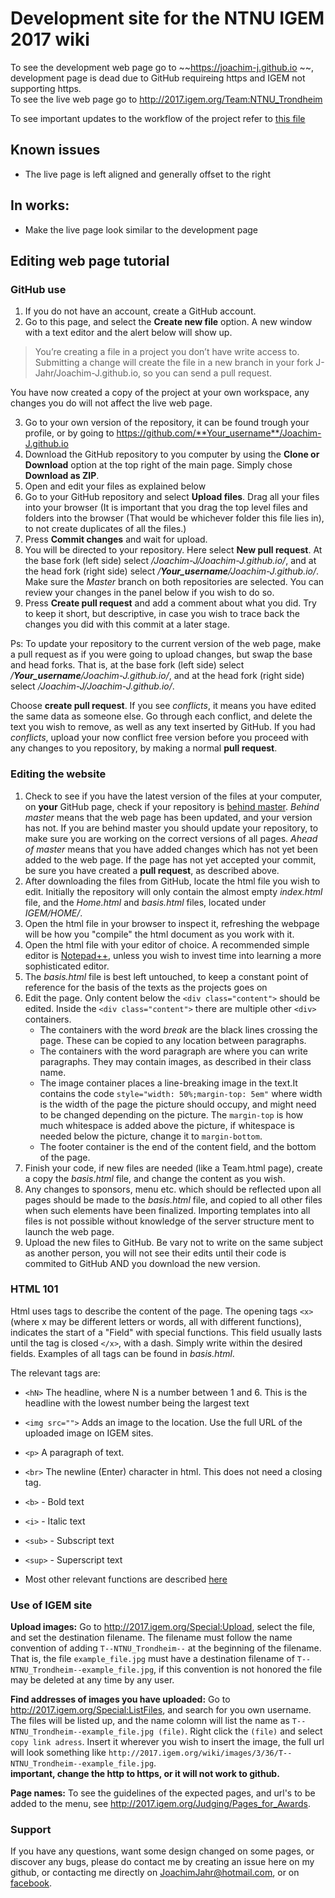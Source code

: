 # Development site for the NTNU IGEM 2017 wiki

To see the development web page go to ~~https://joachim-j.github.io  ~~, development page is dead due to GitHub requireing https and IGEM not supporting https.  
To see the live web page go to http://2017.igem.org/Team:NTNU_Trondheim  

To see important updates to the workflow of the project refer to [this file](Important_updates.md)

## Known issues
* The live page is left aligned and generally offset to the right


## In works:
* Make the live page look similar to the development page

## Editing web page tutorial 
### GitHub use
1. If you do not have an account, create a GitHub account.
2. Go to this page, and select the **Create new file** option. A new window with a text editor and the alert below will show up.
 > You’re creating a file in a project you don’t have write access to. Submitting a change will create the file in a new 
 branch in your fork J-Jahr/Joachim-J.github.io, so you can send a pull request.  
 
You have now created a copy of the project at your own workspace, any changes you do will not affect the live web page.  

3. Go to your own version of the repository, it can be found trough your profile, or by going to 
https://github.com/**Your_username**/Joachim-J.github.io
4. Download the GitHub repository to you computer by using the **Clone or Download** option at the top right of the main page.
Simply chose **Download as ZIP**.
5. Open and edit your files as explained below
6. Go to your GitHub repository and select **Upload files**. Drag all your files into your browser (It is important that 
you drag the top level files and folders into the browser (That would be whichever folder this file lies in), to not create duplicates of all the files.)
7. Press **Commit changes** and wait for upload.
8. You will be directed to your repository. Here select **New pull request**. At the base fork (left side) select 
*/Joachim-J/Joachim-J.github.io/*, and at the head fork (right side) select */__Your_username__/Joachim-J.github.io/*.
Make sure the *Master* branch on both repositories are selected.
You can review your changes in the panel below if you wish to do so. 
9. Press **Create pull request** and add a comment about what you did. Try to keep it short, but descriptive, in case 
you wish to trace back the changes you did with this commit at a later stage. 

Ps: To update your repository to the current version of the web page, make a pull request as if you were going to upload changes,
but swap the base and head forks. That is, at the base fork (left side) select */__Your_username__/Joachim-J.github.io/*,
 and at the head fork (right side) select */Joachim-J/Joachim-J.github.io/*. 
 
Choose **create pull request**. If you see  *conflicts*, it means you have edited the same data as someone else. 
Go through each conflict, and delete the text you wish to remove, as well as any text inserted by GitHub.
If you had *conflicts*, upload your now conflict free version before you proceed with any changes to you repository, 
by making a normal **pull request**. 


### Editing the website
1. Check to see if you have the latest version of the files at your computer, on **your** GitHub page, check if your 
repository is [behind master](IGEM/PNG/GitHub.png). *Behind master* means that the web page has been updated, and your version has not.
If you are behind master you should update your repository, to make sure you are working on the correct versions of all pages. 
*Ahead of master* means that you have added changes which has not yet been added to the web page. If the page has not yet 
accepted your commit, be sure you have created a **pull request**, as described above.
1. After downloading the files from GitHub, locate the html file you wish to edit. Initially the repository will 
only contain the almost empty *index.html* file, and the *Home.html* and *basis.html* files, located under *IGEM/HOME/*.
2. Open the html file in your browser to inspect it, refreshing the webpage will be how you "compile" the html document as you work with it. 
2. Open the html file with your editor of choice. A recommended simple editor is 
[Notepad++](https://notepad-plus-plus.org/download/v7.3.3.html), unless you wish to invest time into learning a more sophisticated editor.
3. The *basis.html* file is best left untouched, to keep a constant point of reference for the basis of the texts as the projects goes on
3. Edit the page. Only content below the ```<div class="content">``` should be edited.
Inside the ```<div class="content">``` there are multiple other ```<div>``` containers. 
    * The containers with the word *break* are the black lines crossing the page. These can be copied to any location between paragraphs.
    * The containers with the word paragraph are where you can write paragraphs. They may contain images, as described in their class name.
    * The image container places a line-breaking image in the text.It contains the code ```style="width: 50%;margin-top: 5em"``` 
    where width is the width of the page the picture should occupy, and might need to be changed depending on the picture.
    The ```margin-top``` is how much whitespace is added above the picture, if whitespace is needed below the picture, 
    change it to ```margin-bottom```.
    * The footer container is the end of the content field, and the bottom of the page.
5. Finish your code, if new files are needed (like a Team.html page), create a copy the *basis.html* file, 
and change the content as you wish. 
6. Any changes to sponsors, menu etc. which should be reflected upon all pages should be made to the *basis.html* file, 
and copied to all other files when such elements have been finalized. Importing templates into all files is not possible 
without knowledge of the server structure ment to launch the web page.
5. Upload the new files to GitHub. Be vary not to write on the same subject as another person, 
you will not see their edits until their code is commited to GitHub AND you download the new version.

### HTML 101
Html uses tags to describe the content of the page. The opening tags ```<x>``` (where x may be different letters or words, 
all with different functions), 
indicates the start of a "Field" with special functions. This field usually lasts until the tag is closed ```</x>```, 
with a dash. Simply write within the desired 
fields. Examples of all tags can be found in *basis.html*.   

The relevant tags are: 
 * ```<hN>``` The headline, where N is a number between 1 and 6. This is the headline with the lowest number being the
 largest text
 * ```<img src="">```  Adds an image to the location. Use the full URL of the uploaded image on IGEM sites.
 * ```<p>``` A paragraph of text. 
 * ```<br>``` The newline (Enter) character in html. This does not need a closing tag.
 *  ```<b>``` - Bold text
 *  ```<i>``` - Italic text
 * ```<sub>``` - Subscript text
 * ```<sup>``` - Superscript text

 * Most other relevant functions are described [here](https://www.w3schools.com/html/html_formatting.asp)

### Use of IGEM site
**Upload images:** Go to http://2017.igem.org/Special:Upload, select the file, and set the destination filename.
The filename must follow the name convention of adding ```T--NTNU_Trondheim--``` at the beginning of the filename. 
That is, the file ````example_file.jpg```` must have a destination filename of  ```T--NTNU_Trondheim--example_file.jpg```,
if this convention is not honored the file may be deleted at any time by any user.  
  
**Find addresses of images you have uploaded:** Go to http://2017.igem.org/Special:ListFiles, and search for you own 
username. The files will be listed up, and the name colomn will list the name as ````T--NTNU_Trondheim--example_file.jpg (file)````.
Right click the ```(file)``` and select ````copy link adress````. Insert it wherever you wish to insert the image, 
the full url will look something like ````http://2017.igem.org/wiki/images/3/36/T--NTNU_Trondheim--example_file.jpg````.  
**important, change the http to https, or it will not work to github.**
  
**Page names:** To see the guidelines of the expected pages, and url's to be added to the menu, 
see http://2017.igem.org/Judging/Pages_for_Awards.

### Support
If you have any questions, want some design changed on some pages, or discover any bugs, please do contact me 
by creating an issue here on my github, or contacting me directly on JoachimJahr@hotmail.com, or on 
[facebook](https://www.facebook.com/joachim.jahr.5).
